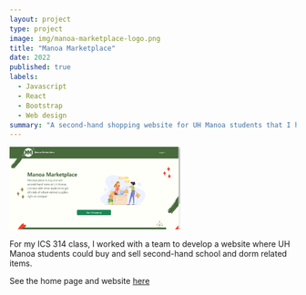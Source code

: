 ```yaml
---
layout: project
type: project
image: img/manoa-marketplace-logo.png
title: "Manoa Marketplace"
date: 2022
published: true
labels:
  - Javascript
  - React
  - Bootstrap
  - Web design
summary: "A second-hand shopping website for UH Manoa students that I helped to develop"
---
```


<img src="/img/landing-page.png" width="300px">

For my ICS 314 class, I worked with a team to develop a website where UH Manoa students could buy and sell second-hand school and dorm related items.

See the home page and website [here](https://manoamarketplace.github.io/)
